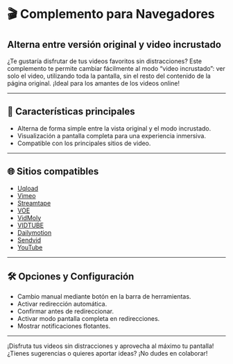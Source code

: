 # 🎬 Complemento para Navegadores

## Alterna entre versión original y video incrustado

¿Te gustaría disfrutar de tus videos favoritos sin distracciones? Este complemento te permite cambiar fácilmente al modo “video incrustado”: ver solo el video, utilizando toda la pantalla, sin el resto del contenido de la página original. ¡Ideal para los amantes de los videos online!

---

## 🚀 Características principales

- Alterna de forma simple entre la vista original y el modo incrustado.
- Visualización a pantalla completa para una experiencia inmersiva.
- Compatible con los principales sitios de video.

---

## 🌐 Sitios compatibles

- [Uqload](https://uqload.net/)
- [Vimeo](https://vimeo.com/)
- [Streamtape](https://streamtape.com/)
- [VOE](https://voe.sx/)
- [VidMoly](https://vidmoly.me/)
- [VIDTUBE](https://vidtube.one/)
- [Dailymotion](https://www.dailymotion.com/)
- [Sendvid](https://sendvid.com/)
- [YouTube](https://www.youtube.com/)

---

## 🛠️ Opciones y Configuración

- Cambio manual mediante botón en la barra de herramientas.
- Activar redirección automática.
- Confirmar antes de redireccionar.
- Activar modo pantalla completa en redirecciones.
- Mostrar notificaciones flotantes.

---

¡Disfruta tus videos sin distracciones y aprovecha al máximo tu pantalla!  
¿Tienes sugerencias o quieres aportar ideas? ¡No dudes en colaborar!
